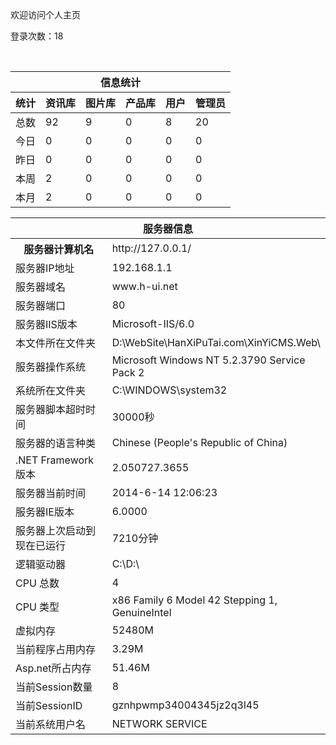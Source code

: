 <!DOCTYPE HTML>
<html>
<head>
<meta charset="utf-8">
<meta name="renderer" content="webkit|ie-comp|ie-stand">
<meta http-equiv="X-UA-Compatible" content="IE=edge,chrome=1">
<meta name="viewport" content="width=device-width,initial-scale=1,minimum-scale=1.0,maximum-scale=1.0,user-scalable=no" />
<meta http-equiv="Cache-Control" content="no-siteapp" />
<link href="public/css/external/H-ui.min.css" rel="stylesheet" type="text/css" />
<link href="public/css/external/H-ui.admin.css" rel="stylesheet" type="text/css" />
<link href="public/js/external/Hui-iconfont/1.0.7/iconfont.css" rel="stylesheet" type="text/css" />

</head>
<body>
<div class="pd-20" style="padding-top:20px;">
  <p class="f-20 text-success">欢迎访问个人主页</p>
  <p>登录次数：18 </p>
  
  <table class="table table-border table-bordered table-bg">
    <thead>
      <tr>
        <th colspan="7" scope="col">信息统计</th>
      </tr>
      <tr class="text-c">
        <th>统计</th>
        <th>资讯库</th>
        <th>图片库</th>
        <th>产品库</th>
        <th>用户</th>
        <th>管理员</th>
      </tr>
    </thead>
    <tbody>
      <tr class="text-c">
        <td>总数</td>
        <td>92</td>
        <td>9</td>
        <td>0</td>
        <td>8</td>
        <td>20</td>
      </tr>
      <tr class="text-c">
        <td>今日</td>
        <td>0</td>
        <td>0</td>
        <td>0</td>
        <td>0</td>
        <td>0</td>
      </tr>
      <tr class="text-c">
        <td>昨日</td>
        <td>0</td>
        <td>0</td>
        <td>0</td>
        <td>0</td>
        <td>0</td>
      </tr>
      <tr class="text-c">
        <td>本周</td>
        <td>2</td>
        <td>0</td>
        <td>0</td>
        <td>0</td>
        <td>0</td>
      </tr>
      <tr class="text-c">
        <td>本月</td>
        <td>2</td>
        <td>0</td>
        <td>0</td>
        <td>0</td>
        <td>0</td>
      </tr>
    </tbody>
  </table>
  <table class="table table-border table-bordered table-bg mt-20">
    <thead>
      <tr>
        <th colspan="2" scope="col">服务器信息</th>
      </tr>
    </thead>
    <tbody>
      <tr>
        <th width="200">服务器计算机名</th>
        <td><span id="lbServerName">http://127.0.0.1/</span></td>
      </tr>
      <tr>
        <td>服务器IP地址</td>
        <td>192.168.1.1</td>
      </tr>
      <tr>
        <td>服务器域名</td>
        <td>www.h-ui.net</td>
      </tr>
      <tr>
        <td>服务器端口 </td>
        <td>80</td>
      </tr>
      <tr>
        <td>服务器IIS版本 </td>
        <td>Microsoft-IIS/6.0</td>
      </tr>
      <tr>
        <td>本文件所在文件夹 </td>
        <td>D:\WebSite\HanXiPuTai.com\XinYiCMS.Web\</td>
      </tr>
      <tr>
        <td>服务器操作系统 </td>
        <td>Microsoft Windows NT 5.2.3790 Service Pack 2</td>
      </tr>
      <tr>
        <td>系统所在文件夹 </td>
        <td>C:\WINDOWS\system32</td>
      </tr>
      <tr>
        <td>服务器脚本超时时间 </td>
        <td>30000秒</td>
      </tr>
      <tr>
        <td>服务器的语言种类 </td>
        <td>Chinese (People's Republic of China)</td>
      </tr>
      <tr>
        <td>.NET Framework 版本 </td>
        <td>2.050727.3655</td>
      </tr>
      <tr>
        <td>服务器当前时间 </td>
        <td>2014-6-14 12:06:23</td>
      </tr>
      <tr>
        <td>服务器IE版本 </td>
        <td>6.0000</td>
      </tr>
      <tr>
        <td>服务器上次启动到现在已运行 </td>
        <td>7210分钟</td>
      </tr>
      <tr>
        <td>逻辑驱动器 </td>
        <td>C:\D:\</td>
      </tr>
      <tr>
        <td>CPU 总数 </td>
        <td>4</td>
      </tr>
      <tr>
        <td>CPU 类型 </td>
        <td>x86 Family 6 Model 42 Stepping 1, GenuineIntel</td>
      </tr>
      <tr>
        <td>虚拟内存 </td>
        <td>52480M</td>
      </tr>
      <tr>
        <td>当前程序占用内存 </td>
        <td>3.29M</td>
      </tr>
      <tr>
        <td>Asp.net所占内存 </td>
        <td>51.46M</td>
      </tr>
      <tr>
        <td>当前Session数量 </td>
        <td>8</td>
      </tr>
      <tr>
        <td>当前SessionID </td>
        <td>gznhpwmp34004345jz2q3l45</td>
      </tr>
      <tr>
        <td>当前系统用户名 </td>
        <td>NETWORK SERVICE</td>
      </tr>
    </tbody>
  </table>
</div>
<footer class="footer">
</footer>

</body>
</html>


